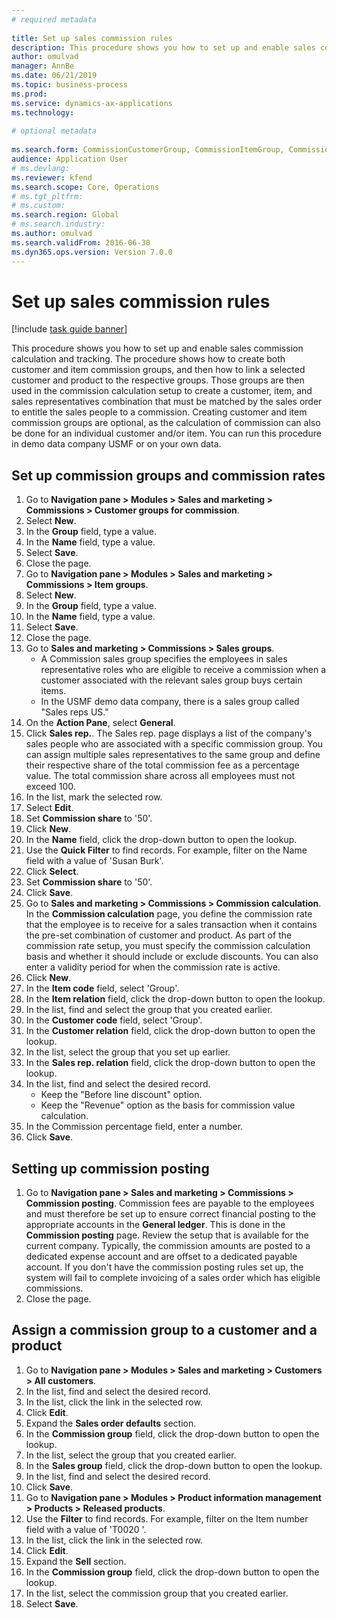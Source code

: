 ```yaml
--- 
# required metadata 
 
title: Set up sales commission rules
description: This procedure shows you how to set up and enable sales commission calculation and tracking. 
author: omulvad
manager: AnnBe 
ms.date: 06/21/2019
ms.topic: business-process 
ms.prod:  
ms.service: dynamics-ax-applications 
ms.technology:  
 
# optional metadata 
 
ms.search.form: CommissionCustomerGroup, CommissionItemGroup, CommissionSalesGroup, CommissionSalesMember, DirPartyLookup, CommissionCalc, InventPosting, CustTable, EcoResProductDetailsExtended   
audience: Application User 
# ms.devlang:  
ms.reviewer: kfend
ms.search.scope: Core, Operations 
# ms.tgt_pltfrm:  
# ms.custom:  
ms.search.region: Global
# ms.search.industry: 
ms.author: omulvad
ms.search.validFrom: 2016-06-30 
ms.dyn365.ops.version: Version 7.0.0 
---
```

# Set up sales commission rules

[!include [task guide banner](../../includes/task-guide-banner.md)]

This procedure shows you how to set up and enable sales commission calculation and tracking. The procedure shows how to create both customer and item commission groups, and then how to link a selected customer and product to the respective groups. Those groups are then used in the commission calculation setup to create a customer, item, and sales representatives combination that must be matched by the sales order to entitle the sales people to a commission. Creating customer and item commission groups are optional, as the calculation of commission can also be done for an individual customer and/or item. You can run this procedure in demo data company USMF or on your own data.


## Set up commission groups and commission rates
1. Go to **Navigation pane > Modules > Sales and marketing > Commissions > Customer groups for commission**.
2. Select **New**.
3. In the **Group** field, type a value.
4. In the **Name** field, type a value.
5. Select **Save**.
6. Close the page.
7. Go to **Navigation pane > Modules > Sales and marketing > Commissions > Item groups**.
8. Select **New**.
9. In the **Group** field, type a value.
10. In the **Name** field, type a value.
11. Select **Save**.
12. Close the page.
13. Go to **Sales and marketing > Commissions > Sales groups**.
    - A Commission sales group specifies the employees in sales representative roles who are eligible to receive a commission when a customer associated with the relevant sales group buys certain items.  
    - In the USMF demo data company, there is a sales group called "Sales reps US."  
14. On the **Action Pane**, select **General**.
15. Click **Sales rep.**. The Sales rep. page displays a list of the company's sales people who are associated with a specific commission group. You can assign multiple sales representatives to the same group and define their respective share of the total commission fee as a percentage value. The total commission share across all employees must not exceed 100. 
16. In the list, mark the selected row.
17. Select **Edit**.
18. Set **Commission share** to '50'.
19. Click **New**.
20. In the **Name** field, click the drop-down button to open the lookup.
21. Use the **Quick Filter** to find records. For example, filter on the Name field with a value of 'Susan Burk'.
22. Click **Select**.
23. Set **Commission share** to '50'.
24. Click **Save**.
25. Go to **Sales and marketing > Commissions > Commission calculation**. In the **Commission calculation** page, you define the commission rate that the employee is to receive for a sales transaction when it contains the pre-set combination of customer and product. As part of the commission rate setup, you must specify the commission calculation basis and whether it should include or exclude discounts. You can also enter a validity period for when the commission rate is active.  
26. Click **New**.
27. In the **Item code** field, select 'Group'.
28. In the **Item relation** field, click the drop-down button to open the lookup.
29. In the list, find and select the group that you created earlier.
30. In the **Customer code** field, select 'Group'.
31. In the **Customer relation** field, click the drop-down button to open the lookup.
32. In the list, select the group that you set up earlier.
33. In the **Sales rep. relation** field, click the drop-down button to open the lookup.
34. In the list, find and select the desired record.
    - Keep the "Before line discount" option.  
    - Keep the "Revenue" option as the basis for commission value calculation.    
35. In the Commission percentage field, enter a number.
36. Click **Save**.

## Setting up commission posting
1. Go to **Navigation pane  > Sales and marketing > Commissions > Commission posting**. Commission fees are payable to the employees and must therefore be set up to ensure correct financial posting to the appropriate accounts in the **General ledger**. This is done in the **Commission posting** page. Review the setup that is available for the current company. Typically, the commission amounts are posted to a dedicated expense account and are offset to a dedicated payable account. If you don't have the commission posting rules set up, the system will fail to complete invoicing of a sales order which has eligible commissions.  
2. Close the page.

## Assign a commission group to a customer and a product
1. Go to **Navigation pane > Modules > Sales and marketing > Customers > All customers**.
2. In the list, find and select the desired record.
3. In the list, click the link in the selected row.
4. Click **Edit**.
5. Expand the **Sales order defaults** section.
6. In the **Commission group** field, click the drop-down button to open the lookup.
7. In the list, select the group that you created earlier.
8. In the **Sales group** field, click the drop-down button to open the lookup.
9. In the list, find and select the desired record.
10. Click **Save**.
11. Go to **Navigation pane > Modules > Product information management > Products > Released products**.
12. Use the **Filter** to find records. For example, filter on the Item number field with a value of 'T0020 '.
13. In the list, click the link in the selected row.
14. Click **Edit**.
15. Expand the **Sell** section.
16. In the **Commission group** field, click the drop-down button to open the lookup.
17. In the list, select the commission group that you created earlier.
18. Select **Save**.

